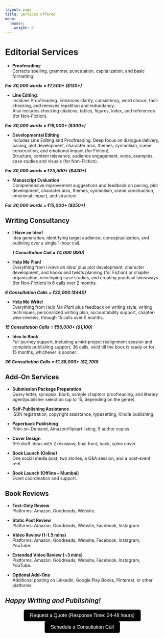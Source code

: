 ```yaml
---
layout: page
title: Services Offered
menu: 
  header:
    weight: 6
---
```

# Editorial Services

- **Proofreading**:  
Corrects spelling, grammar, punctuation, capitalization, and basic formatting.

***For 30,000 words = ₹7,500+ ($130+)***

- **Line Editing**:  
Incldues Proofreading.
Enhances clarity, consistency, word choice, fact-checking, and removes repetition and redundancy.  
Also includes checking citations, tables, figures, index, and references (for Non-Fiction).

***For 30,000 words = ₹18,000+ ($300+)***

- **Developmental Editing**:  
Includes Line Editing and Proofreading.
Deep focus on dialogue delivery, pacing, plot development, character arcs, themes, symbolism, scene construction, and emotional impact (for Fiction).  
Structure, content relevance, audience engagement, voice, examples, case studies and visuals (for Non-Fiction).

***For 30,000 words = ₹25,500+ ($430+)***

- **Manuscript Evaluation**:  
Comprehensive improvement suggestions and feedback on pacing, plot development, character arcs, themes, symbolism, scene construction, emotional impact, and structure.

***For 30,000 words = ₹15,000+ ($250+)***

## Writing Consultancy

- **I Have an Idea!**  
  Idea generation, identifying target audience, conceptualization, and outlining over a single 1-hour call.

  ***1 Conusltation Call = ₹4,000 ($80)***

- **Help Me Plan!**  
  Everything from *I Have an Idea!* plus plot development, character development, and hooks and twists planning (for Fiction) or chapter organization, developing case studies, and creating practical takeaways (for Non-Fiction) in 6 calls over 2 months.

***6 Consultation Calls = ₹22,000 ($440)***
  
- **Help Me Write!**  
  Everything from *Help Me Plan!* plus feedback on writing style, writing techniques, personalized writing plan, accountability support, chapter-wise reviews, through 15 calls over 5 months.

***15 Consultation Calls = ₹56,000+ ($1,100)***

- **Idea to Book**  
  Full journey support, including a mid-project realignment session and complete publishing support, 36 calls, valid till the book is ready or for 15 months, whichever is sooner.

***36 Consultation Calls = ₹1,38,000+ ($2,700)***

## Add-On Services

- **Submission Package Preparation**  
  Query letter, synopsis, blurb, sample chapters proofreading, and literary agent/publisher selection (up to 15, depending on the genre).

- **Self-Publishing Assistance**  
  ISBN registration, copyright assistance, typesetting, Kindle publishing. 

- **Paperback Publishing**  
  Print-on-Demand, Amazon/flipkart listing, 5 author copies. 

- **Cover Design**  
  3–5 draft ideas with 2 revisions; final front, back, spine cover.

- **Book Launch (Online)**  
  One social media post, two stories, a Q&A session, and a post-event reel.

- **Book Launch (Offline – Mumbai)**  
  Event coordination and support.

## Book Reviews

- **Text-Only Review**  
  Platforms: Amazon, Goodreads, Website.

- **Static Post Review**  
  Platforms: Amazon, Goodreads, Website, Facebook, Instagram.

- **Video Review (1–1.5 mins)**  
  Platforms: Amazon, Goodreads, Website, Facebook, Instagram, YouTube.

- **Extended Video Review (~3 mins)**  
  Platforms: Amazon, Goodreads, Website, Facebook, Instagram, YouTube.

- **Optional Add-Ons**  
  Additional posting on LinkedIn, Google Play Books, Pinterest, or other platforms.

## *Happy Writing and Publishing!*

<div style="text-align: center;">
  <a href="https://forms.gle/M2vqLdD9jKkuH9et6" target="_blank">
    <button style="padding: 10px 20px; font-size: 16px; background-color: #000000; color: white; border: none; border-radius: 5px; cursor: pointer;">
      Request a Quote (Response Time: 24-48 hours)
    </button>
  </a>

  <a href="https://topmate.io/falguni_jain/498491" target="_blank">
    <button style="padding: 10px 20px; font-size: 16px; background-color: #000000; color: white; border: none; border-radius: 5px; cursor: pointer;">
      Schedule a Consultation Call
    </button>
  </a>
</div>
